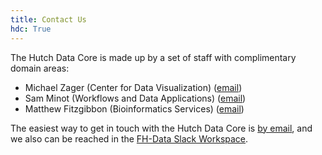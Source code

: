 ```yaml
---
title: Contact Us
hdc: True
---
```


The Hutch Data Core is made up by a set of staff with complimentary domain areas:

- Michael Zager (Center for Data Visualization) ([email](mailto:mzager@fredhutch.org))
- Sam Minot (Workflows and Data Applications) ([email](mailto:sminot@fredhutch.org))
- Matthew Fitzgibbon (Bioinformatics Services) ([email](mailto:mfitzgib@fredhutch.org))

The easiest way to get in touch with the Hutch Data Core is [by email](mailto:hutchdatacore@fredhutch.org),
and we also can be reached in the [FH-Data Slack Workspace](http://fhdata.slack.com).

